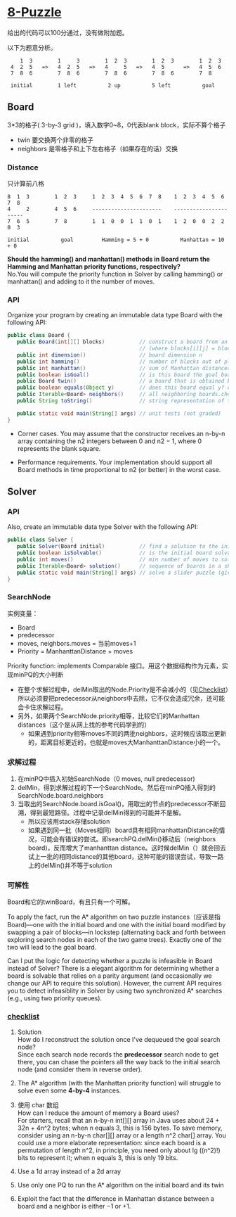 # [8-Puzzle](http://coursera.cs.princeton.edu/algs4/assignments/8puzzle.html)  

给出的代码可以100分通过，没有做附加题。

以下为题意分析。

```
    1  3        1     3        1  2  3        1  2  3        1  2  3    
 4  2  5   =>   4  2  5   =>   4     5   =>   4  5      =>   4  5  6    
 7  8  6        7  8  6        7  8  6        7  8  6        7  8     
 
 initial        1 left          2 up          5 left          goal 
 ```
 
## Board

3*3的格子( 3-by-3 grid )，填入数字0~8，0代表blank block，实际不算个格子  
* twin 要交换两个非零的格子  
* neighbors 是零格子和上下左右格子（如果存在的话）交换 
 
 ### Distance
 
 只计算前八格
 
 ```
 8  1  3        1  2  3     1  2  3  4  5  6  7  8    1  2  3  4  5  6  7  8  
 4     2        4  5  6     ----------------------    ----------------------    
 7  6  5        7  8        1  1  0  0  1  1  0  1    1  2  0  0  2  2  0  3    

 initial          goal         Hamming = 5 + 0          Manhattan = 10 + 0  
 ```
 
 **Should the hamming() and manhattan() methods in Board return the Hamming and Manhattan priority functions, respectively?**   
 No.You will compute the priority function in Solver by calling hamming() or manhattan() and adding to it the number of moves. 
 
 ### API
 
 Organize your program by creating an immutable data type Board with the following API:
 
 ```java
 public class Board {
    public Board(int[][] blocks)           // construct a board from an n-by-n array of blocks
                                           // (where blocks[i][j] = block in row i, column j)
    public int dimension()                 // board dimension n
    public int hamming()                   // number of blocks out of place
    public int manhattan()                 // sum of Manhattan distances between blocks and goal
    public boolean isGoal()                // is this board the goal board?
    public Board twin()                    // a board that is obtained by exchanging any pair of blocks
    public boolean equals(Object y)        // does this board equal y? checklist上有参考
    public Iterable<Board> neighbors()     // all neighboring boards.checklist上说用Stack or Queue
    public String toString()               // string representation of this board (in the output format specified below) checklist上有参考

    public static void main(String[] args) // unit tests (not graded)
}
```

* Corner cases.  You may assume that the constructor receives an n-by-n array containing the n2 integers between 0 and n2 − 1, where 0 represents the blank square.

 * Performance requirements.  Your implementation should support all Board methods in time proportional to n2 (or better) in the worst case.  

 
 ## Solver
 
 ### API
 
 Also, create an immutable data type Solver with the following API:
 
 ```java
 public class Solver {
    public Solver(Board initial)           // find a solution to the initial board (using the A* algorithm)
    public boolean isSolvable()            // is the initial board solvable?
    public int moves()                     // min number of moves to solve initial board; -1 if unsolvable
    public Iterable<Board> solution()      // sequence of boards in a shortest solution; null if unsolvable
    public static void main(String[] args) // solve a slider puzzle (given below)
}
```
 
 ### SearchNode
 
 实例变量：  
 * Board  
 * predecessor
 * moves, neighbors.moves = 当前moves+1
 * Priority = ManhanttanDistance + moves
 
 Priority function: implements Comparable 接口。用这个数据结构作为元素，实现minPQ的大小判断 
 * 在整个求解过程中，delMin取出的Node.Priority是不会减小的（见[Checklist](http://coursera.cs.princeton.edu/algs4/checklists/8puzzle.html)）所以必须要把predecessor从neighbors中去除，它不仅会造成冗余，还可能会卡住求解过程。
 * 另外，如果两个SearchNode.priority相等，比较它们的Manhattan distances（这个是从网上找的参考代码学到的）
    * 如果遇到priority相等moves不同的两批neighbors，这时候应该取出更新的，距离目标更近的，也就是moves大ManhanttanDistance小的一个。  
 
 
### 求解过程
 
 1. 在minPQ中插入初始SearchNode（0 moves, null predecessor)  
 2. delMin，得到求解过程的下一个SearchNode。然后在minPQ插入得到的SearchNode.board.neighbors  
 3. 当取出的SearchNode.board.isGoal()，用取出的节点的predecessor不断回溯，得到最短路径。过程中记录delMin得到的可能并不是解。  
    * 所以应该用stack存储solution  
    *  如果遇到同一批（Moves相同）board具有相同manhattanDistance的情况，可能会有错误的尝试。即searchPQ.delMin()移动后（neighbors board)，反而增大了manhanttan distance。这时候delMin（）就会回去试上一批的相同distance的其他board，这种可能的错误尝试，导致一路上的delMin()并不等于solution
 

### 可解性
 
 Board和它的twinBoard，有且只有一个可解。
 
 To apply the fact, run the A* algorithm on two puzzle instances（应该是指Board)—one with the initial board and one with the initial board modified by swapping a pair of blocks—in lockstep (alternating back and forth between exploring search nodes in each of the two game trees). Exactly one of the two will lead to the goal board.  

Can I put the logic for detecting whether a puzzle is infeasible in Board instead of Solver? There is a elegant algorithm for determining whether a board is solvable that relies on a parity argument (and occasionally we change our API to require this solution). However, the current API requires you to detect infeasiblity in Solver by using two synchronized A* searches (e.g., using two priority queues).  

 ### [checklist](http://coursera.cs.princeton.edu/algs4/checklists/8puzzle.html)
 
 1. Solution  
 How do I reconstruct the solution once I've dequeued the goal search node?   
 Since each search node records the **predecessor** search node to get there, you can chase the pointers all the way back to the initial search node (and consider them in reverse order).
 
 2. The A* algorithm (with the Manhattan priority function) will struggle to solve even some **4-by-4** instances.  
 3. 使用 char 数组  
 How can I reduce the amount of memory a Board uses?  
 For starters, recall that an n-by-n int[][] array in Java uses about 24 + 32n + 4n^2 bytes; when n equals 3, this is 156 bytes. To save memory, consider using an n-by-n char[][] array or a length n^2 char[] array. You could use a more elaborate representation: since each board is a permutation of length n^2, in principle, you need only about lg ((n^2)!) bits to represent it; when n equals 3, this is only 19 bits.
 
 4. Use a 1d array instead of a 2d array   
 5. Use only one PQ to run the A* algorithm on the initial board and its twin  
 6. Exploit the fact that the difference in Manhattan distance between a board and a neighbor is either −1 or +1.
 
